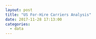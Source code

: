 ```yaml
---
layout: post
title: "US For-Hire Carriers Analysis"
date: 2017-11-28 17:13:00
categories:
  - data
---
```


